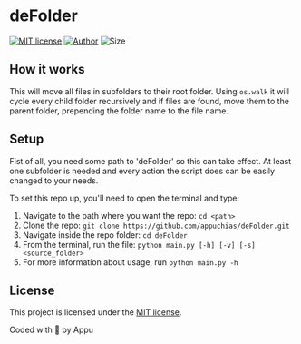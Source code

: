 # deFolder

[![MIT license](https://img.shields.io/github/license/appuchias/deFolder?style=flat-square)](https://github.com/appuchias/deFolder/blob/master/LICENSE)
[![Author](https://img.shields.io/badge/Project%20by-Appu-9cf?style=flat-square)](https://github.com/appuchias)
![Size](https://img.shields.io/github/repo-size/appuchias/deFolder?color=orange&style=flat-square)

## How it works

This will move all files in subfolders to their root folder. Using `os.walk` it will cycle every child folder recursively and if files are found, move them to the parent folder, prepending the folder name to the file name.

## Setup

Fist of all, you need some path to 'deFolder' so this can take effect. At least one subfolder is needed and every action the script does can be easily changed to your needs.

To set this repo up, you'll need to open the terminal and type:

 1. Navigate to the path where you want the repo: `cd <path>`
 1. Clone the repo: `git clone https://github.com/appuchias/deFolder.git`
 1. Navigate inside the repo folder: `cd deFolder`
 1. From the terminal, run the file: `python main.py [-h] [-v] [-s] <source_folder>`
 1. For more information about usage, run `python main.py -h`

## License

This project is licensed under the [MIT license](https://github.com/appuchias/deFolder/blob/master/LICENSE).

Coded with 🖤 by Appu
